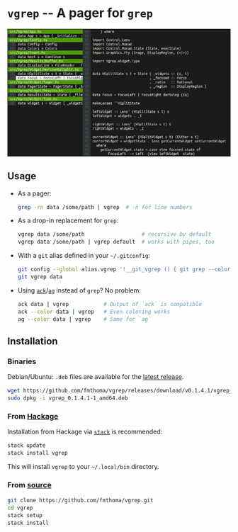 `vgrep` -- A pager for `grep`
=============================

![Screenshot](./vgrep.png)

## Usage

* As a pager:

    ```bash
    grep -rn data /some/path | vgrep  # -n for line numbers
    ```

* As a drop-in replacement for `grep`:

    ```bash
    vgrep data /some/path                  # recursive by default
    vgrep data /some/path | vgrep default  # works with pipes, too
    ```

* With a `git` alias defined in your `~/.gitconfig`:

    ```bash
    git config --global alias.vgrep '!__git_vgrep () { git grep --color=always "$@" | vgrep; }; __git_vgrep'
    git vgrep data
    ```
* Using [`ack`][ack]/[`ag`][ag] instead of `grep`? No problem:

    ```bash
    ack data | vgrep           # Output of `ack` is compatible
    ack --color data | vgrep   # Even coloring works
    ag --color data | vgrep    # Same for `ag`
    ```
[ack]: http://beyondgrep.com/
[ag]:  https://github.com/ggreer/the_silver_searcher

## Installation

### Binaries

Debian/Ubuntu: `.deb` files are available for the [latest release][1].

```bash
wget https://github.com/fmthoma/vgrep/releases/download/v0.1.4.1/vgrep_0.1.4.1-1_amd64.deb
sudo dpkg -i vgrep_0.1.4.1-1_amd64.deb
```

### From [Hackage][2]

Installation from Hackage via [`stack`][3] is recommended:
```bash
stack update
stack install vgrep
```
This will install `vgrep` to your `~/.local/bin` directory.

### From [source][4]

```bash
git clone https://github.com/fmthoma/vgrep.git
cd vgrep
stack setup
stack install
```

[1]: https://github.com/fmthoma/vgrep/releases/latest
[2]: https://hackage.haskell.org/packages/vgrep
[3]: https://github.com/commercialhaskell/stack/blob/master/doc/install_and_upgrade.md
[4]: https://github.com/fmthoma/vgrep
